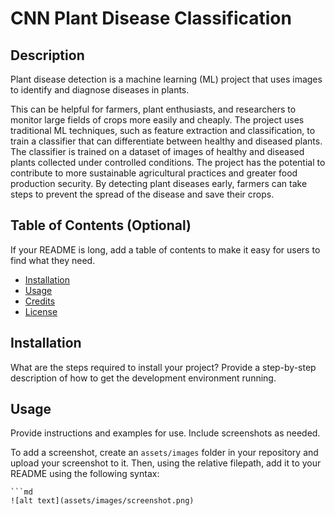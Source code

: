# CNN Plant Disease Classification

## Description

<p>Plant disease detection is a machine learning (ML) project that uses images to identify and diagnose diseases in plants.<p/>
This can be helpful for farmers, plant enthusiasts, and researchers to monitor large fields of crops more easily and cheaply.
The project uses traditional ML techniques, such as feature extraction and classification, to train a classifier that can differentiate between healthy and diseased plants.
The classifier is trained on a dataset of images of healthy and diseased plants collected under controlled conditions.
The project has the potential to contribute to more sustainable agricultural practices and greater food production security. 
By detecting plant diseases early, farmers can take steps to prevent the spread of the disease and save their crops.

## Table of Contents (Optional)

If your README is long, add a table of contents to make it easy for users to find what they need.

- [Installation](#installation)
- [Usage](#usage)
- [Credits](#credits)
- [License](#license)

## Installation

What are the steps required to install your project? Provide a step-by-step description of how to get the development environment running.

## Usage

Provide instructions and examples for use. Include screenshots as needed.

To add a screenshot, create an `assets/images` folder in your repository and upload your screenshot to it. Then, using the relative filepath, add it to your README using the following syntax:

    ```md
    ![alt text](assets/images/screenshot.png)
